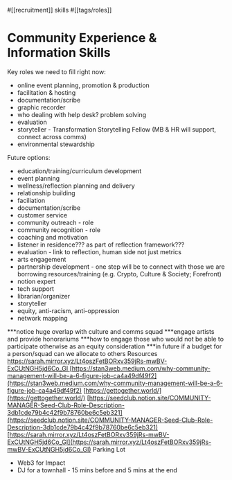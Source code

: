 #[[recruitment]] skills #[[tags/roles]] 

# Community Experience & Information Skills
Key roles we need to fill right now:
- online event planning, promotion & production
- facilitation & hosting
- documentation/scribe 
- graphic recorder
- who dealing with help desk? problem solving 
- evaluation
- storyteller - Transformation Storytelling Fellow (MB & HR will support, connect across comms)
- environmental stewardship


Future options:
- education/training/curriculum development
- event planning
- wellness/reflection planning and delivery
- relationship building
- faciliation
- documentation/scribe
- customer service
- community outreach - role
- community recognition - role
- coaching and motivation
- listener in residence??? as part of reflection framework???
- evaluation - link to reflection, human side not just metrics
- arts engagement
- partnership development - one step will be to connect with those we are borrowing resources/training (e.g. Crypto, Culture & Society; Forefront)
- notion expert
- tech support
- librarian/organizer
- storyteller
- equity, anti-racism, anti-oppression 
- network mapping

***notice huge overlap with culture and comms squad
***engage artists and provide honorariums
***how to engage those who would not be able to participate otherwise as an equity consideration
***in future if a budget for a person/squad can we allocate to others
Resources
[https://sarah.mirror.xyz/Lt4oszFetBORxv359jRs-mwBV-ExCUtNGH5jd6Co_GI ](https://stan3web.medium.com/why-community-management-will-be-a-6-figure-job-ca4a49df49f2)
[https://stan3web.medium.com/why-community-management-will-be-a-6-figure-job-ca4a49df49f2](https://stan3web.medium.com/why-community-management-will-be-a-6-figure-job-ca4a49df49f2) 
[https://gettogether.world/](https://gettogether.world/) 
[https://seedclub.notion.site/COMMUNITY-MANAGER-Seed-Club-Role-Description-3db1cde79b4c42f9b78760be6c5eb321](https://seedclub.notion.site/COMMUNITY-MANAGER-Seed-Club-Role-Description-3db1cde79b4c42f9b78760be6c5eb321) 
[https://sarah.mirror.xyz/Lt4oszFetBORxv359jRs-mwBV-ExCUtNGH5jd6Co_GI](https://sarah.mirror.xyz/Lt4oszFetBORxv359jRs-mwBV-ExCUtNGH5jd6Co_GI) 
Parking Lot
- Web3 for Impact
- DJ for a townhall - 15 mins before and 5 mins at the end
